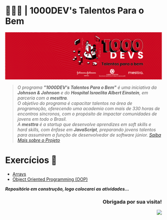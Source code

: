 # 👩🏼‍💻 | 1000DEV's Talentos Para o Bem

<div align="center">
    <img src="./banner.png" alt="1000devs banner" />
</div>

> *O programa **"1000DEV's Talentos Para o Bem"** é uma iniciativa da **Johnson & Johnson** e do **Hospital Israelita Albert Einstein**, em parceria com a **mesttra**. <br>
> O objetivo do programa é capacitar talentos na área de programação, oferecendo uma academia com mais de 330 horas de encontros síncronos, com o propósito de impactar comunidades de jovens em todo o Brasil. <br>
> A **mesttra** é a startup que desenvolve aprendizes em soft skills e hard skills, com ênfase em **JavaScript**, preparando jovens talentos para assumirem a função de desenvolvedor de software júnior.*
_[Saiba Mais sobre o Projeto](https://www.jnjmedtech.com/pt-br/hcp/1000-devs-talentos-para-o-bem-na-saude)_

# Exercícios 📑

+ [Arrays](./Arrays)
+ [Object Oriented Programming (OOP)](./ObjectOrientedProgramming(OOP))

_**Repositório em construção, logo colocarei as atividades...**_


<div align="right">
  <h3> Obrigada por sua visita! <alt="Obrigada por sua visita!"> </h3>
</div>

<p align="right">
  <img src="https://visitor-badge.laobi.icu/badge?page_id=kellymoreira/1000devs&right_color=red">
</p>

